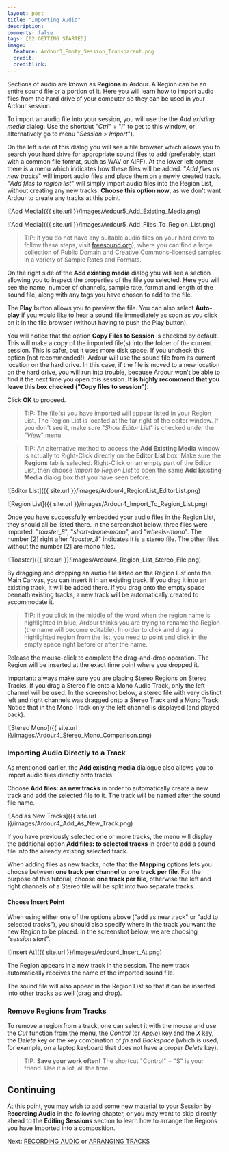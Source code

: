 ```yaml
---
layout: post
title: "Importing Audio"
description:
comments: false 
tags: [02 GETTING STARTED]
image:
  feature: Ardour3_Empty_Session_Transparent.png
  credit:  
  creditlink:  
---
```


Sections of audio are known as **Regions** in Ardour. A Region can be an
entire sound file or a portion of it. Here you will learn how to import
audio files from the hard drive of your computer so they can be used in
your Ardour session.

To import an audio file into your session, you will use the the *Add existing media* dialog. Use the shortcut "*Ctrl*" + "*I*" to get to this window, or alternatively go to menu "*Session > Import*").

On the left side of this dialog
you will see a file browser which allows you to search your hard drive
for appropriate sound files to add (preferably, start with a common file
format, such as WAV or AIFF). At the lower left corner there is a menu
which indicates how these files will be added. "*Add files as new
tracks*" will import audio files and place them on a newly created
track. "*Add files to region list*" will simply import audio files into
the Region List, without creating any new tracks. **Choose this option
now**, as we don't want Ardour to create any tracks at this point.

![Add Media]({{ site.url }}/images/Ardour5_Add_Existing_Media.png) 

![Add Media]({{ site.url }}/images/Ardour5_Add_Files_To_Region_List.png) 

> TIP: if you do not have any suitable audio files on your hard drive to
follow these steps, visit
[freesound.org](http://www.freesound.org/)), where you can find a
large collection of Public Domain and Creative Commons–licensed samples in a variety of
Sample Rates and Formats.

On the right side of the **Add existing media** dialog you will see a
section allowing you to inspect the properties of the file you selected.
Here you will see the name, number of channels, sample rate, format and
length of the sound file, along with any tags you have chosen to add to
the file.

The **Play** button allows you to preview the file. You can also select **Auto-play** if you would like to hear a sound file immediately as soon as you click on it in the file browser (without having to push the Play button).

You will notice that the option **Copy Files to Session** is checked by default. This will make a copy of the imported file(s) into the folder of the current session. This
is safer, but it uses more disk space. If you
uncheck this option (not recommended!), Ardour will use the sound file from its current location on
the hard drive. In this case, if the file is moved to a new location on
the hard drive, you will run into trouble, because Ardour won't be able
to find it the next time you open this session. **It is highly recommend
that you leave this box checked ("Copy files to session")**. 

Click **OK** to proceed.

> TIP: The file(s) you have imported will appear listed in your Region List. The Region List is located at the far right of the editor window. If you don't see it, make sure "*Show Editor List*" is checked under the "*View*" menu.

> TIP: An alternative method to access the **Add Existing Media** window is actually to Right-Click directly on the **Editor List** box. Make sure the **Regions** tab is selected. Right-Click on an empty part of the Editor List, then choose *Import to Region List* to open the same **Add Existing Media** dialog box that you have seen before.

![Editor List]({{ site.url }}/images/Ardour4_RegionList_EditorList.png) 

![Region List]({{ site.url }}/images/Ardour4_Import_To_Region_List.png) 

Once you have successfully embedded your audio files in the Region List, they should all be listed there. In the screenshot below, three files were imported: "*toaster\_8*", "*short-drone-mono*", and "*wheels-mono*". The number \[2\] right after "*toaster\_8*" indicates it is a stereo file. The other files without the number \[2\] are mono files.

![Toaster]({{ site.url }}/images/Ardour4_Region_List_Stereo_File.png) 

By dragging and dropping an audio file listed on the Region List onto the Main Canvas, you can insert
it in an existing track. If you drag it into an existing track, it will be added there. If you drag onto the empty space beneath existing tracks, a new track will be automatically created to accommodate it.

> TIP: if you click in the middle of the
word when the region name is highlighted in blue, Ardour thinks you are trying to rename the Region (the name will
become editable). In order to click and drag a highlighted region from the list, you need to point and
click in the empty space right before or after the name. 

Release the mouse-click to complete the drag-and-drop operation. The
Region will be inserted at the exact time point where you dropped it.

Important: always make sure you are placing Stereo Regions on Stereo
Tracks. If you drag a Stereo file onto a Mono Audio Track, only the left
channel will be used. In the screenshot below, a stereo file with very
distinct left and right channels was dragged onto a Stereo Track and a
Mono Track. Notice that in the Mono Track only the left channel is
displayed (and played back).  

![Stereo Mono]({{ site.url }}/images/Ardour4_Stereo_Mono_Comparison.png) 


### Importing Audio Directly to a Track

As mentioned earlier, the **Add existing media** dialogue also allows you
to import audio files directly onto tracks.

Choose **Add files: as new tracks** in order to automatically create
a new track and add the selected file to it. The track will be named
after the sound file name.

![Add as New Tracks]({{ site.url }}/images/Ardour4_Add_As_New_Track.png) 

If you have previously selected one or more tracks, the menu will display the
additional option **Add files: to selected tracks** in order to add a sound
file into the already existing selected track.

When adding files as new tracks, note that the **Mapping** options lets you choose between **one track per channel** or **one track per file**. For the purpose of this tutorial, choose **one track per file**, otherwise the left and right channels of a Stereo file will be split into two separate tracks.

#### Choose Insert Point

When using either one of the options above ("add as new track" or "add to selected tracks"),
you should also specify where in the track you want the
new Region to be placed. In the screenshot below, we are choosing
"*session start*".

![Insert At]({{ site.url }}/images/Ardour4_Insert_At.png) 

The Region appears in a new track in the session. The new track
automatically receives the name of the imported sound file.

The sound file will also appear in the Region List so that it can be
inserted into other tracks as well (drag and drop).

### Remove Regions from Tracks

To remove a region from a track, one can select it with the mouse and
use the *Cut* function from the menu, the *Control* (or *Apple*) key and
the *X* key, the *Delete* key or the key combination of *fn* and
*Backspace* (which is used, for example, on a laptop keyboard that does
not have a proper *Delete* key).

> TIP: **Save your work often!** The shortcut "Control" + "S" is your friend. Use it a lot, all the time.

Continuing
----------

At this point, you may wish to add some new material to your Session by
**Recording Audio** in the following chapter, or you may want to skip
directly ahead to the **Editing Sessions** section to learn how to
arrange the Regions you have Imported into a composition.

Next: [RECORDING AUDIO](../recording-audio) or [ARRANGING TRACKS](../arranging-tracks)
